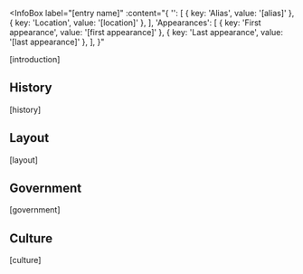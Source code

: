 <!-- Anything surrounded by "[]" can be replaced freely -->
<!-- It is preferred that you don't touch anything else unless said otherwise-->

<!-- Delete all comments once the page is complete to reduce file size -->

<!-- Info boxes are recieiving some massive changes -->
<!-- I highly recommend asking for help when handling them -->
<InfoBox
  label="[entry name]"
  :content="{
    '': [
      { key: 'Alias', value: '[alias]' },
      { key: 'Location', value: '[location]' },
    ],
    'Appearances': [
      { key: 'First appearance', value: '[first appearance]' },
      { key: 'Last appearance', value: '[last appearance]' },
    ],
  }"
>
  <!-- An image is optional for an entry's infobox -->
  <!-- To include an image in the infobox, delete the surrounding comment below -->
  <!-- <img src="../images/[image name].png" alt="[entry name]" /> -->
</InfoBox>

<!-- Introduce the kingdom here -->
[introduction]

## History

<!-- Put the kingdom's history here -->
[history]

## Layout

<!-- Put the kingdom's layout here -->
[layout]

## Government

<!-- Put the kingdom's government details here -->
[government]

## Culture

<!-- Put the kingdom's culture here -->
[culture]